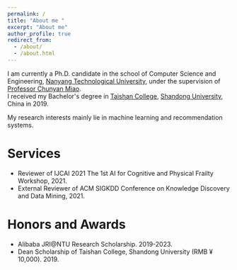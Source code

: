```yaml
---
permalink: /
title: "About me "
excerpt: "About me"
author_profile: true
redirect_from: 
  - /about/
  - /about.html
---
```

I am currently a Ph.D. candidate in the school of Computer Science and Engineering, [Nanyang Technological University](https://www.ntu.edu.sg/), under the supervision of [Professor Chunyan Miao](https://dr.ntu.edu.sg/cris/rp/rp00084). <br>
I received my Bachelor's degree in [Taishan College](https://www.tsxt.sdu.edu.cn/), [Shandong University](https://en.sdu.edu.cn/), China in 2019. <br>

My research interests mainly lie in machine learning and recommendation systems.


# Services
* Reviewer of IJCAI 2021 The 1st AI for Cognitive and Physical Frailty Workshop, 2021.
* External Reviewer of ACM SIGKDD Conference on Knowledge Discovery and Data Mining, 2021.

# Honors and Awards
* Alibaba JRI@NTU Research Scholarship. 2019-2023.
* Dean Scholarship of Taishan College, Shandong University (RMB &yen; 10,000). 2019.

<!---Activity and Service--->
<!---Experience--->
